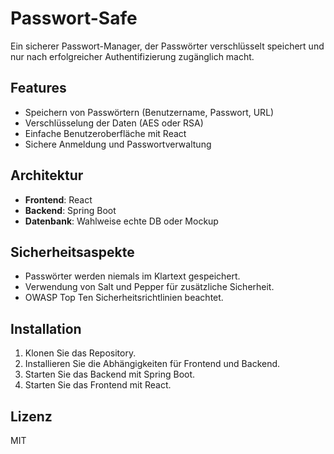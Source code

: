 # Passwort-Safe

Ein sicherer Passwort-Manager, der Passwörter verschlüsselt speichert und nur nach erfolgreicher Authentifizierung zugänglich macht.

## Features
- Speichern von Passwörtern (Benutzername, Passwort, URL)
- Verschlüsselung der Daten (AES oder RSA)
- Einfache Benutzeroberfläche mit React
- Sichere Anmeldung und Passwortverwaltung

## Architektur
- **Frontend**: React
- **Backend**: Spring Boot
- **Datenbank**: Wahlweise echte DB oder Mockup

## Sicherheitsaspekte
- Passwörter werden niemals im Klartext gespeichert.
- Verwendung von Salt und Pepper für zusätzliche Sicherheit.
- OWASP Top Ten Sicherheitsrichtlinien beachtet.

## Installation
1. Klonen Sie das Repository.
2. Installieren Sie die Abhängigkeiten für Frontend und Backend.
3. Starten Sie das Backend mit Spring Boot.
4. Starten Sie das Frontend mit React.

## Lizenz
MIT
